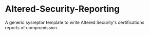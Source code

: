 # Altered-Security-Reporting
A generic sysreptor template to write Altered Security's certifications reports of compromission.
